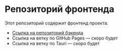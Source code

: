 # Репозиторий фронтенда

Этот репозиторий содержит фронтенд проекта.

- [Ссылка на репозиторий бэкенда](https://github.com/lans32/RIP/)
- Ссылка на ветку по GitHub Pages — скоро будет
- Ссылка на ветку по Tauri — скоро будет
